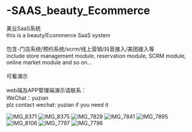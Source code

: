 # -SAAS_beauty_Ecommerce <br>
美业SaaS系统 <br>
this is a beauty/Ecommerce SaaS system <br>
 <br>
包含-门店系统/预约系统/scrm/线上营销/抖音接入/美团接入等 <br>
include store management module, reservation module, SCRM module, online market module and so on...<br>
 <br>
可看演示<br>
 <br>
web端及APP管理端演示请联系：<br>
WeChat：yuzian <br>
plz contact wechat: yuzian if you need it  <br>

![IMG_8371](https://github.com/user-attachments/assets/51b61caf-0c4a-4d37-81d0-17b6c03db719)
![IMG_8375](https://github.com/user-attachments/assets/45ab3a54-5b18-4c63-8fc0-945ef90baa4e)
![IMG_7829](https://github.com/user-attachments/assets/00394427-3c52-45a5-8e78-9bfccaf2327e)
![IMG_7841](https://github.com/user-attachments/assets/e88ac4f4-f326-4578-b78d-5dc7ba45df16)
![IMG_7895](https://github.com/user-attachments/assets/6de1ea74-2b41-4426-ba45-32d4ba40c673)
![IMG_8106](https://github.com/user-attachments/assets/da26436b-b448-4043-9e1f-13d8ca5694c2)
![IMG_7797](https://github.com/user-attachments/assets/119ff72a-15ee-4cc6-92f2-df6de65a860a)
![IMG_7796](https://github.com/user-attachments/assets/a6475b9f-fdde-4fb1-8d0c-6a81eea1c1dc)


